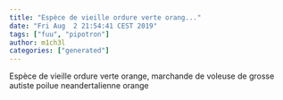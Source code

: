 ```yaml
---
title: "Espèce de vieille ordure verte orang..."
date: "Fri Aug  2 21:54:41 CEST 2019"
tags: ["fuu", "pipotron"]
author: m1ch3l
categories: ["generated"]
---
```


Espèce de vieille ordure verte orange, marchande de voleuse de grosse autiste poilue neandertalienne orange
